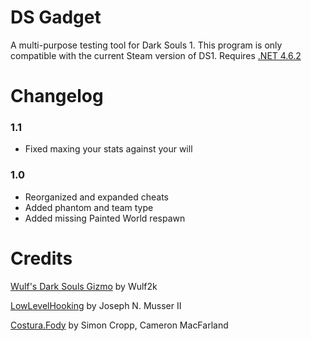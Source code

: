 # DS Gadget
A multi-purpose testing tool for Dark Souls 1. This program is only compatible with the current Steam version of DS1.
Requires [.NET 4.6.2](https://www.microsoft.com/net/download/thank-you/net462)

# Changelog
### 1.1
* Fixed maxing your stats against your will

### 1.0
* Reorganized and expanded cheats
* Added phantom and team type
* Added missing Painted World respawn

# Credits
[Wulf's Dark Souls Gizmo](https://github.com/Wulf2k/DaS-PC-Overlay) by Wulf2k

[LowLevelHooking](https://github.com/jnm2/LowLevelHooking) by Joseph N. Musser II

[Costura.Fody](https://github.com/Fody/Costura) by Simon Cropp, Cameron MacFarland
